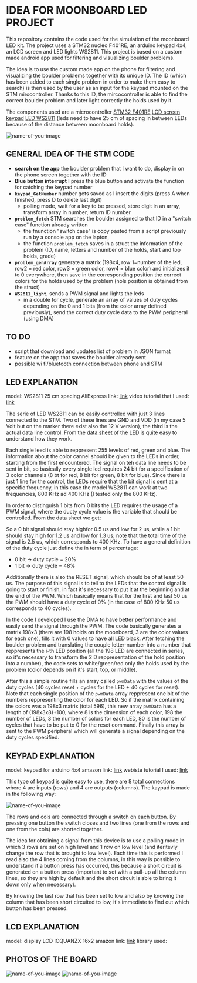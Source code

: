 # IDEA FOR MOONBOARD LED PROJECT

This repository contains the code used for the simulation of the moonboard LED kit. The project uses a STM32 nucleo F401RE, an arduino keypad 4x4, an LCD screen and LED lights WS2811. This project is based on a custom made android app used for filtering and visualizing boulder problems. 

The idea is to use the custom made app on the phone for filtering and visualizing the boulder problems together with its unique ID. The ID (which has been added to each single problem in order to make them easy to search) is then used by the user as an input for the keypad mounted on the STM mirocontroller. Thanks to this ID, the mircocontroller is able to find the correct boulder problem and later light correctly the holds used by it. 

The components used are a microcontroller [STM32 F401RE](https://www.amazon.com/NUCLEO-F401RE-Nucleo-64-Development-STM32F401RE-connectivity/dp/B07JYBPWN4) [LCD screen](https://www.amazon.com/ICQUANZX-Interface-Backlight-Ar-duino-MEGA2560/dp/B08XQMKXW1/ref=sr_1_2?dchild=1&keywords=display+LCD+ICQUANZX+16x2&qid=1620202398&sr=8-2) [keypad](https://www.amazon.com/Matrix-Membrane-Switch-Keyboard-Arduino/dp/B07THCLGCZ/ref=sr_1_3?dchild=1&keywords=arduino+keypad&qid=1620202495&sr=8-3) [LED WS2811](https://it.aliexpress.com/wholesale?catId=0&initiative_id=SB_20210505001530&SearchText=ws2811+25cm) (leds need to have 25 cm of spacing in between LEDs because of the distance between moonboard holds).

 ![name-of-you-image](https://github.com/AlessandroAvi/Moonboard_LED_DIY/blob/main/Img/material.png)

## GENERAL IDEA OF THE STM CODE

- **search on the app** the boulder problem that I want to do, display in on the phone screen together with the ID
- **Blue button interrupt** I press the blue button and activate the function for catching the keypad number
- **`keypad_GetNumber`** number gets saved as I insert the digits (press A when finished, press D to delete last digit)
  - polling mode, wait for a key to be pressed, store digit in an array, transform array in number, return ID number
- **`problem_fetch`** STM searches the boulder assigned to that ID in a "switch case" function already written 
  - the fnunction "switch case" is copy pasted from a script previously run by a console app on the lapton, 
  - the function `problem_fetch` saves in a struct the information of the problem (ID, name, letters and number of the holds, start and top holds, grade)
- **`problem_genArray`** generate a matrix (198x4, row 1=number of the led, row2 = red color, row3 = green color, row4 = blue color) and initializes it to 0 everywhere, then save in the corresponding position the correct colors for the holds used by the problem (hols position is obtained from the struct)
- **`WS2811_light`**, sends a PWM signal and lights the leds
  - in a double for cycle, generate an array of values of duty cycles depending on the 0 and 1 bits (from the color array defined previously), send the correct duty cycle data to the PWM peripheral (using DMA)

 

## TO DO

- script that download and updates list of problem in JSON format
- feature on the app that saves the boulder already sent
- possible wi fi/bluetooth connection between phone and STM



## LED EXPLANATION

model: WS2811 25 cm spacing
AliExpress link: [link](https://it.aliexpress.com/wholesale?catId=0&initiative_id=SB_20210505001530&SearchText=ws2811+25cm)
video tutorial that I used: [link](https://www.youtube.com/watch?v=-3VKkTSAytM&list=PLKbve1xdC21o1C_YVfbdDPc5UOA68WjFB&index=3&t=0s)

The serie of LED WS2811 can be easily controlled with just 3 lines connected to the STM. Two of these lines are GND and VDD (in my case 5 Volt but on the marker there exist also the 12 V version), the third is the actual data line control. From the [data sheet](https://www.alldatasheet.com/datasheet-pdf/pdf/1132633/WORLDSEMI/WS2811.html) of the LED is quite easy to understand how they work. 

Each single leed is able to reppresent 255 levels of red, green and blue. The information about the color cannel should be given to the LEDs in order, starting from the first encountered. The signal on teh data line needs to be sent in bit, so basically every single led requires 24 bit for a specification of 3 color channels (8 bt for red, 8 bit for green, 8 bit for blue). Since there is just 1 line for the control, the LEDs require that the bit signal is sent at a specific frequency, in this case the model WS2811 can work at two frequencies, 800 KHz ad 400 KHz (I tested only the 800 KHz). 

In order to distinguish 1 bits from 0 bits the LED requires the usage of a PWM signal, where the ducty cycle value is the variable that should be controlled. From the data sheet we get:

So a 0 bit signal should stay highfor 0.5 us and low for 2  us, while a 1 bit should stay high for 1.2 us​ and low for 1.3 us; note that the total time of the signal is 2.5 us, which corresponds to 400 KHz. To have a general definition of the duty cycle just define the in term of percentage:

- 0 bit -> duty cycle = 20%​
- 1 bit -> duty cycle = 48%

Additionally there is also the RESET signal, which should be of at least 50 us. The purpose of this signal is to tell to the LEDs that the control signal is going to start or finish, in fact it's necessary to put it at the beginning and at the end of the PWM. Which basically means that for the first and last 50 us the PWM should have a duty cycle of 0% (in the case of 800 KHz 50 us corresponds to 40 cycles).   

In the code I developed I use the DMA to have better performance and easily send the signal through the PWM. The code basically generates a matrix 198x3 (there are 198 holds on the moonboard, 3 are the color values for each one), fills it with 0 values to have all LED black. After fetching the boulder problem and translating the couple letter-number into a number that reppresents the i-th LED position (all the 198 LED are connected in series, so it's necessary to transform the 2 D reppresentation of the hold position into a number), the code sets to white/green/red only the holds used by the problem (color depends on if it's start, top, or middle). 

After this a simple routine fills an array called `pwmData` with the values of the duty cycles (40 cycles reset + cycles for the LED + 40 cycles for reset). Note that each single position of the `pwmData` array reppresent one bit of the numbers reppresenting the color for each LED. So if the matrix containing the colors was a 198x3 matrix (total 596), this new array `pwmData` has a length of (198x3x8)+100, where 8 is the dimension of each color, 198 the number of LEDs, 3 the number of colors for each LED, 80 is the number of cycles that have to be put to 0 for the reset command. Finally this array is sent to the PWM peripheral which will generate a signal depending on the duty cycles specified. 

## KEYPAD EXPLANATION

model: keypad for arduino 4x4
amazon link: [link](https://www.amazon.com/Matrix-Membrane-Switch-Keyboard-Arduino/dp/B07THCLGCZ/ref=sr_1_3?dchild=1&keywords=arduino+keypad&qid=1620202495&sr=8-3)
webiste tutorial I used: [link](https://deepbluembedded.com/stm32-keypad-interfacing-library/)

This type of keypad is quite easy to use, there are 8 total connections where 4 are inputs (rows) and 4 are outputs (columns). 
The kaypad is made in the following way:

 ![name-of-you-image](https://github.com/AlessandroAvi/Moonboard_LED_DIY/blob/main/Img/Keypad_circuit.jpg)

The rows and cols are connected through a switch on each button. By pressing one button the switch closes and two lines (one from the rows and one from the cols) are shorted together. 

The idea for obtaining a signal from this device is to use a polling mode in which 3 rows are set on high level and 1 row on low level (and iteritevly change the row that is brought to low level). Each time this is performed I read also the 4 lines coming from the columns, in this way is possible to understand if a button press has occurred, this because a short circuit is generated on a button press  (important to set with a pull-up all the column lines, so they are high by default and the short circuit is able to bring it down only when necessary). 

By knowing the last row that has been set to low and also by knowing the column that has been short circuited to low, it's immediate to find out which button has been pressed. 



## LCD EXPLANATION

model: display LCD ICQUANZX 16x2
amazon link: [link](https://www.amazon.com/ICQUANZX-Interface-Backlight-Ar-duino-MEGA2560/dp/B08XQMKXW1/ref=sr_1_2?dchild=1&keywords=display+LCD+ICQUANZX+16x2&qid=1620202398&sr=8-2)
library used: 



## PHOTOS OF THE BOARD

![name-of-you-image](https://github.com/AlessandroAvi/Moonboard_LED_DIY/blob/main/Img/boardEmpty.jpg) ![name-of-you-image](https://github.com/AlessandroAvi/Moonboard_LED_DIY/blob/main/Img/boardFull.jpg) 

